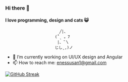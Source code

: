 ### Hi there 👋
#### I love programming, design and cats 😺
                            ╱|、
                          (˚ˎ 。7  
                           |、˜〵          
                          じしˍ,)ノ
- 🔭 I’m currently working on UI/UX design and Angular
- 📫 How to reach me: enessusan1@gmail.com 

[![GitHub Streak](https://streak-stats.demolab.com/?user=enessusan00&theme=yellowdark)](https://git.io/streak-stats)


